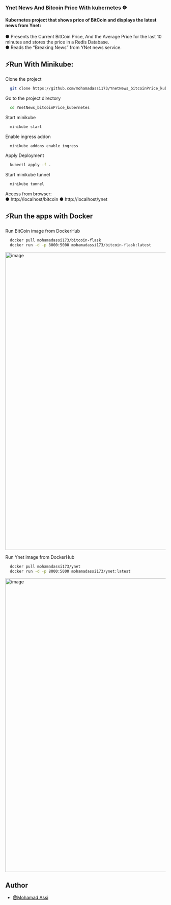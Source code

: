 ### Ynet News And Bitcoin Price With kubernetes ☸️

#### Kubernetes project that shows price of BitCoin and displays the latest news from Ynet:    
● Presents the Current BitCoin Price, And the Average Price for the last 10 minutes and stores the price in a Redis Database.  
● Reads the “Breaking News” from YNet news service.  
  

## ⚡Run With Minikube:

Clone the project

```bash
  git clone https://github.com/mohamadassi173/YnetNews_bitcoinPrice_kubernetes.git
```

Go to the project directory

```bash
  cd YnetNews_bitcoinPrice_kubernetes
```

Start minikube

```bash
  minikube start
```

Enable ingress addon

```bash
  minikube addons enable ingress
```
Apply Deployment

```bash
  kubectl apply -f .
```

Start minikube tunnel

```bash
  minikube tunnel
```

Access from browser:  
● http://localhost/bitcoin
● http://localhost/ynet  

## ⚡Run the apps with Docker

Run BitCoin image from DockerHub

```bash
  docker pull mohamadassi173/bitcoin-flask
  docker run -d -p 8000:5000 mohamadassi173/bitcoin-flask:latest
```
<img width="932" alt="image" src="https://user-images.githubusercontent.com/57872327/177643708-e471383c-7a00-4601-9f9b-4986d45e87ad.png">

  
Run Ynet image from DockerHub

```bash
  docker pull mohamadassi173/ynet
  docker run -d -p 8000:5000 mohamadassi173/ynet:latest
```
<img width="919" alt="image" src="https://user-images.githubusercontent.com/57872327/180656827-beb39b46-b3b9-4d8c-9f39-88885457f50f.png">

## Author

- [@Mohamad Assi](https://github.com/mohamadassi173)

